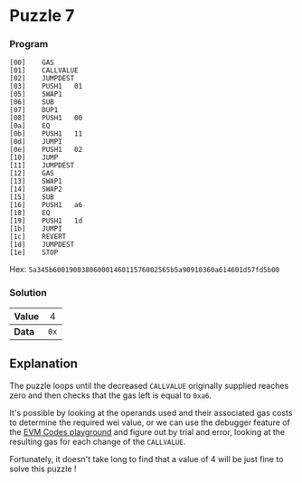# Puzzle 7

### Program

```
[00]	GAS	
[01]	CALLVALUE	
[02]	JUMPDEST	
[03]	PUSH1	01
[05]	SWAP1	
[06]	SUB	
[07]	DUP1	
[08]	PUSH1	00
[0a]	EQ	
[0b]	PUSH1	11
[0d]	JUMPI	
[0e]	PUSH1	02
[10]	JUMP	
[11]	JUMPDEST	
[12]	GAS	
[13]	SWAP1	
[14]	SWAP2	
[15]	SUB	
[16]	PUSH1	a6
[18]	EQ	
[19]	PUSH1	1d
[1b]	JUMPI	
[1c]	REVERT	
[1d]	JUMPDEST	
[1e]	STOP
```
Hex: `5a345b60019003806000146011576002565b5a90910360a614601d57fd5b00`

### Solution

|Value|<div style="font-weight:normal">4
|-|-
|<div style="font-weight:bold">Data|<div style="font-weight:normal">`0x`

## Explanation

The puzzle loops until the decreased `CALLVALUE` originally supplied reaches zero and then checks that the gas left is equal to `0xa6`.

It's possible by looking at the operands used and their associated gas costs to determine the required wei value, or we can use the debugger feature of the [EVM Codes playground](https://www.evm.codes/playground) and figure out by trial and error, looking at the resulting gas for each change of the `CALLVALUE`.

Fortunately, it doesn't take long to find that a value of 4 will be just fine to solve this puzzle ! 